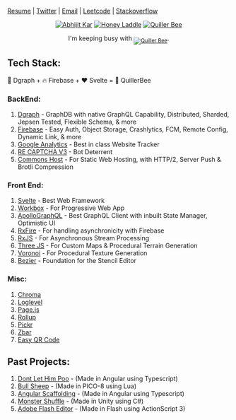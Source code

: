 [Resume](https://docs.google.com/document/d/16jbB9ipqmReDTs5IkEcjt8wsuCRJDGXjNvg9r2l6XQo) | [Twitter](https://twitter.com/QuillerBee) | [Email](mailto:reachme@abhijit-kar.com) | [Leetcode](https://leetcode.com/abhijit-kar/) | [Stackoverflow](https://stackoverflow.abhijit-kar.com)

<p align="center">
  <a href="https://www.abhijit-kar.com"><img src="https://www.abhijit-kar.com/abhijit-kar.png" alt="Abhijit Kar"/></a>
  <a href=""><img src="https://www.abhijit-kar.com/honey-laddle.png" alt="Honey Laddle"></a>
  <a href="https://www.quillerbee.com"><img src="https://www.abhijit-kar.com/quillerbee.png" alt="Quiller Bee"/></a>
  <p align="center">I'm keeping busy with <sub><a href="https://www.quillerbee.com"><img src="https://img.shields.io/badge/QuillerBee-v%200.0.1-brightgreen" alt="Quiller Bee" /></a></sub>.</p>
</p>

## Tech Stack:

🚀 Dgraph + 🔥 Firebase + ❤️ Svelte = 🐝 QuillerBee

### BackEnd:
1. [Dgraph](https://dgraph.io/) - GraphDB with native GraphQL Capability, Distributed, Sharded, Jepsen Tested, Flexible Schema, & more
1. [Firebase](https://firebase.google.com/) - Easy Auth, Object Storage, Crashlytics, FCM, Remote Config, Dynamic Link, & more
1. [Google Analytics](https://developers.google.com/analytics) - Best in class Website Tracker
1. [RE CAPTCHA V3](https://developers.google.com/recaptcha/docs/v3) - Bot Deterrent
1. [Commons Host](https://commons.host/) - For Static Web Hosting, with HTTP/2, Server Push & Brotli Compression

### Front End:
1. [Svelte](https://svelte.dev/) - Best Web Framework
1. [Workbox](https://developers.google.com/web/tools/workbox) - For Progressive Web App
1. [ApolloGraphQL](http://apollographql.com/) - Best GraphQL Client with inbuilt State Manager, Optimistic UI
1. [RxFire](https://firebase.googleblog.com/2018/09/introducing-rxfire-easy-async-firebase.html) - For handling asynchronicity with Firebase
1. [RxJS](https://rxjs.dev/) - For Asynchronous Stream Processing
1. [Three JS](https://threejs.org/) - For Custom Maps & Procedural Terrain Generation
1. [Voronoi](https://www.npmjs.com/package/voronoi) - For Procedural Texture Generation
1. [Bezier](https://pomax.github.io/bezierjs/) - Foundation for the Stencil Editor

### Misc:
1. [Chroma](https://gka.github.io/chroma.js/)
1. [Loglevel](https://www.npmjs.com/package/loglevel)
1. [Page.js](https://visionmedia.github.io/page.js/)
1. [Rollup](https://rollupjs.org/guide/en/)
1. [Pickr](https://simonwep.github.io/pickr/)
1. [Zbar](https://www.npmjs.com/package/zbar.wasm)
1. [Easy QR Code](https://www.easyproject.cn/easyqrcodejs/tryit.html)

## Past Projects:
1. [Dont Let Him Poo](https://www.abhijit-kar.com/dont-let-him-poo/) - (Made in Angular using Typescript)
1. [Bull Sheep](https://www.abhijit-kar.com/bull-sheep/) - (Made in PICO-8 using Lua)
1. [Angular Scaffolding](https://www.abhijit-kar.com/angular-scaffolding) - (Made in Angular using Typescript)
1. [Monster Shuffle](https://abhijit-kar.itch.io/monster-shuffle) - (Made in Unity using C#)
1. [Adobe Flash Editor](https://drive.google.com/drive/folders/0B3Cbrg4maoDvSEtZVDhtVm1ZZnc?usp=sharing) - (Made in Flash using ActionScript 3)
